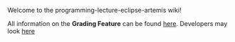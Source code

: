 Welcome to the programming-lecture-eclipse-artemis wiki!

All information on the **Grading Feature** can be found [here](Grading).
Developers may look [here](Grading-Dev)